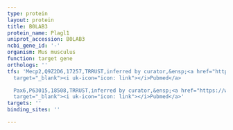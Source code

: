 ```yaml
---
type: protein
layout: protein
title: B0LAB3
protein_name: Plagl1
uniprot_accession: B0LAB3
ncbi_gene_id: '-'
organism: Mus musculus
function: target gene
orthologs: ''
tfs: 'Mecp2,Q9Z2D6,17257,TRRUST,inferred by curator,&ensp;<a href="https://www.ncbi.nlm.nih.gov/pubmed/?term=29087512%5Buid%5D+OR+18989361%5Buid%5D"
  target="_blank"><i uk-icon="icon: link"></i>Pubmed</a>

  Pax6,P63015,18508,TRRUST,inferred by curator,&ensp;<a href="https://www.ncbi.nlm.nih.gov/pubmed/?term=24073291%5Buid%5D+OR+29087512%5Buid%5D"
  target="_blank"><i uk-icon="icon: link"></i>Pubmed</a>'
targets: ''
binding_sites: ''

---
```

